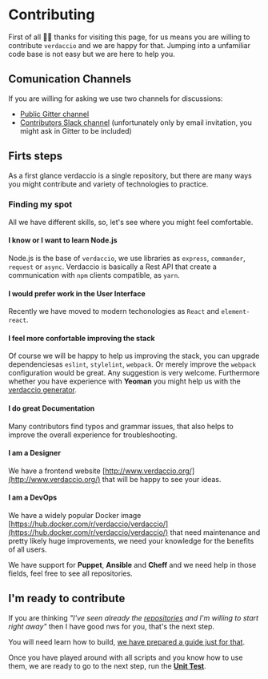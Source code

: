 # Contributing

First of all 👏👏 thanks for visiting this page, for us means you are willing to contribute `verdaccio` and we are happy for that. Jumping into a unfamiliar code base is not easy but we are here to help you.

## Comunication Channels

If you are willing for asking we use two channels for discussions:

* [Public Gitter channel](https://gitter.im/verdaccio/)
* [Contributors Slack channel](https://verdaccio-npm.slack.com) (unfortunately only by email invitation, you might ask in Gitter to be included)

## Firts steps

As a first glance verdaccio is a single repository, but there are many ways you might contribute and variety of technologies to practice.

### Finding my spot

All we have different skills, so, let's see where you might feel comfortable.

#### I know or I want to learn Node.js 

Node.js is the base of `verdaccio`, we use libraries as `express`, `commander`, `request` or `async`. Verdaccio is basically a Rest API that create a communication with `npm` clients compatible, as `yarn`. 

#### I would prefer work in the User Interface

Recently we have moved to modern techonologies as `React` and `element-react`.  

#### I feel more confortable improving the stack

Of course we will be happy to help us improving the stack, you can upgrade dependenciesas `eslint`, `stylelint`, `webpack`. Or merely improve the `webpack` configuration would be great. Any suggestion is very welcome. Furthermore whether you have experience with **Yeoman** you might help us with the [verdaccio generator](https://github.com/verdaccio/generator-verdaccio-plugin).

#### I do great Documentation

Many contributors find typos and grammar issues, that also helps to improve the overall experience for troubleshooting.

#### I am a Designer

We have a frontend website [http://www.verdaccio.org/](http://www.verdaccio.org/) that will be happy to see your ideas.

#### I am a DevOps

We have a widely popular Docker image [https://hub.docker.com/r/verdaccio/verdaccio/](https://hub.docker.com/r/verdaccio/verdaccio/) that need maintenance and pretty likely huge improvements, we need your knowledge for the benefits of all users.

We have support for **Puppet**, **Ansible** and **Cheff** and we need help in those fields, feel free to see all repositories.

## I'm ready to contribute

If you are thinking *"I've seen already the [repositories](repositories.md) and I'm willing to start right away"*  then I have good nws for you, that's the next step.

You will need learn how to build, [we have prepared a guide just for that](build.md).

Once you have played around with all scripts and you know how to use them, we are ready to go to the next step, run the [**Unit Test**](test.md).

